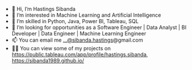 - 👋 Hi, I’m Hastings Sibanda
- 👀 I’m interested in Machine Learning and Artificial Intelligence
- 🌱 I’m skilled in Python, Java, Power BI, Tableau, SQL
- 💞️ I’m looking for opportunities as a Software Engineer | Data Analyst | BI Developer | Data Engineer | Machine Learning Engineer
- 📫 You can email me ...@sibanda.hastings@gmail.com
- 🐱‍💻 You can view some of my projects on https://public.tableau.com/app/profile/hastings.sibanda, https://sibanda1989.github.io/ 

<!---
sibanda1989/sibanda1989 is a ✨ special ✨ repository because its `README.md` (this file) appears on your GitHub profile.
You can click the Preview link to take a look at your changes.
--->

